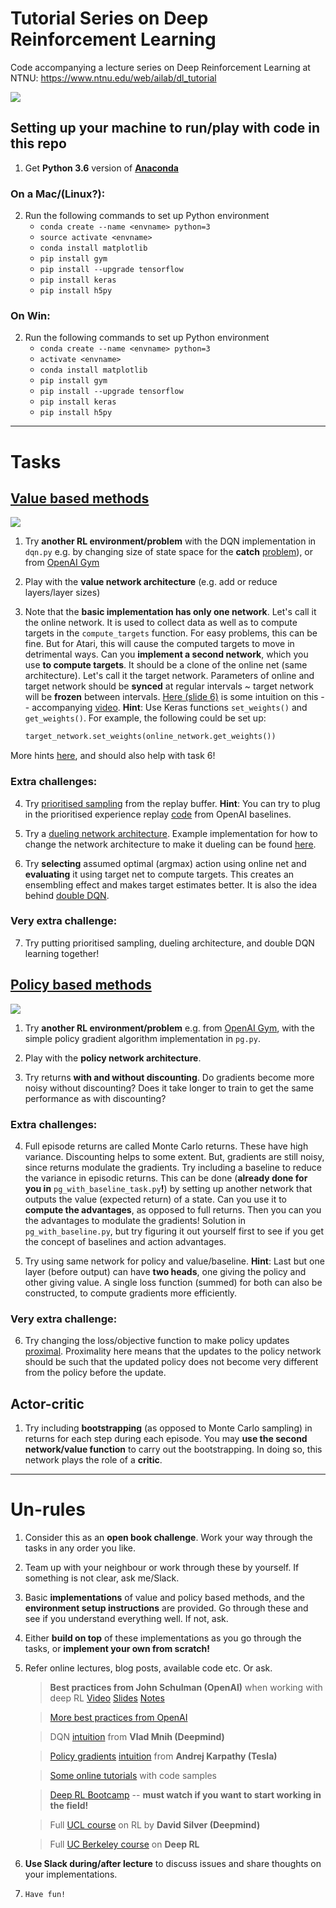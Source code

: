 # Tutorial Series on Deep Reinforcement Learning
Code accompanying a lecture series on Deep Reinforcement Learning at NTNU: https://www.ntnu.edu/web/ailab/dl_tutorial

![](https://github.com/traai/drl-tutorial/blob/master/assets/drl-tutorial.png?raw=true)

## Setting up your machine to run/play with code in this repo

1. Get __Python 3.6__ version of [__Anaconda__](https://www.anaconda.com/download/)

### On a Mac/(Linux?):
2. Run the following commands to set up Python environment
	* `conda create --name <envname> python=3`
	* `source activate <envname>`
	* `conda install matplotlib`
	* `pip install gym`
	* `pip install --upgrade tensorflow`
	* `pip install keras`
	* `pip install h5py`

### On Win:
2. Run the following commands to set up Python environment
	* `conda create --name <envname> python=3`
	* `activate <envname>`
	* `conda install matplotlib`
	* `pip install gym`
	* `pip install --upgrade tensorflow`
	* `pip install keras`
	* `pip install h5py`

---

# Tasks

## [Value based methods](https://github.com/traai/drl-tutorial/tree/master/value)

![](https://github.com/traai/drl-tutorial/blob/master/assets/catch.gif?raw=true)

1. Try **another RL environment/problem** with the DQN implementation in `dqn.py` e.g. by changing size of state space for the **catch** [problem](http://edersantana.github.io/articles/keras_rl/)), or from [OpenAI Gym](https://gym.openai.com/envs/) 

2. Play with the **value network architecture** (e.g. add or reduce layers/layer sizes)

3. Note that the **basic implementation has only one network**. Let's call it the online network. It is used to collect data as well as to compute targets in the `compute_targets` function. For easy problems, this can be fine. But for Atari, this will cause the computed targets to move in detrimental ways. Can you **implement a second network**, which you use **to compute targets**. It should be a clone of the online net (same architecture). Let's call it the target network. Parameters of online and target network should be **synced** at regular intervals ~ target network will be **frozen** between intervals. [Here (slide 6)](https://drive.google.com/file/d/0BxXI_RttTZAhVUhpbDhiSUFFNjg/view) is some intuition on this -- accompanying [video](https://www.youtube.com/watch?v=fevMOp5TDQs). **Hint**: Use Keras functions `set_weights()` and `get_weights()`. For example, the following could be set up:

	```python
	target_network.set_weights(online_network.get_weights())
	```
More hints [here](https://github.com/keon/deep-q-learning/blob/master/ddqn.py), and should also help with task 6!

### Extra challenges:

4. Try [prioritised sampling](https://arxiv.org/pdf/1511.05952.pdf) from the replay buffer. **Hint**: You can try to plug in the prioritised experience replay [code](https://github.com/openai/baselines/blob/master/baselines/deepq/replay_buffer.py) from OpenAI baselines.

5. Try a [dueling network architecture](https://arxiv.org/pdf/1511.06581.pdf). Example implementation for how to change the network architecture to make it dueling can be found [here](https://github.com/matthiasplappert/keras-rl/blob/master/rl/agents/dqn.py#L89).

6. Try **selecting** assumed optimal (argmax) action using online net and **evaluating** it using target net to compute targets. This creates an ensembling effect and makes target estimates better. It is also the idea behind [double DQN](https://arxiv.org/pdf/1509.06461.pdf).


### Very extra challenge:

7. Try putting prioritised sampling, dueling architecture, and double DQN learning together!

## [Policy based methods](https://github.com/traai/drl-tutorial/tree/master/pg)

![](https://github.com/traai/drl-tutorial/blob/master/assets/balance.gif?raw=true)

1. Try **another RL environment/problem** e.g. from [OpenAI Gym](https://gym.openai.com/envs/), with the simple policy gradient algorithm implementation in `pg.py`.

2. Play with the **policy network architecture**.

3. Try returns **with and without discounting**. Do gradients become more noisy without discounting? Does it take longer to train to get the same performance as with discounting?

### Extra challenges:

4. Full episode returns are called Monte Carlo returns. These have high variance. Discounting helps to some extent. But, gradients are still noisy, since returns modulate the gradients. Try including a baseline to reduce the variance in episodic returns. This can be done (**already done for you in** `pg_with_baseline_task.py`**!**) by setting up another network that outputs the value (expected return) of a state. Can you use it to **compute the advantages**, as opposed to full returns. Then you can you the advantages to modulate the gradients! Solution in `pg_with_baseline.py`, but try figuring it out yourself first to see if you get the concept of baselines and action advantages.

5. Try using same network for policy and value/baseline. **Hint**: Last but one layer (before output) can have **two heads**, one giving the policy and other giving value. A single loss function (summed) for both can also be constructed, to compute gradients more efficiently. 

### Very extra challenge:
6. Try changing the loss/objective function to make policy updates [proximal](https://arxiv.org/pdf/1707.06347.pdf). Proximality here means that the updates to the policy network should be such that the updated policy does not become very different from the policy before the update.

## Actor-critic
1. Try including **bootstrapping** (as opposed to Monte Carlo sampling) in returns for each step during each episode. You may **use the second network/value function** to carry out the bootstrapping. In doing so, this network plays the role of a **critic**.

---

# Un-rules

1. Consider this as an **open book challenge**. Work your way through the tasks in any order you like. 

2. Team up with your neighbour or work through these by yourself. If something is not clear, ask me/Slack.

3. Basic **implementations** of value and policy based methods, and the **environment setup instructions** are provided. Go through these and see if you understand everything well. If not, ask. 

4. Either **build on top** of these implementations as you go through the tasks, or **implement your own from scratch!** 

5. Refer online lectures, blog posts, available code etc. Or ask.

	> **Best practices from John Schulman (OpenAI)** when working with deep RL
		[Video](https://www.youtube.com/watch?v=8EcdaCk9KaQ&feature=youtu.be)
		[Slides](https://drive.google.com/file/d/0BxXI_RttTZAhc2ZsblNvUHhGZDA/view) [Notes](https://github.com/williamFalcon/DeepRLHacks)

	> [More best practices from OpenAI](https://blog.openai.com/openai-baselines-dqn/)
 	
 	> DQN [intuition](https://www.youtube.com/watch?v=fevMOp5TDQs) from **Vlad Mnih (Deepmind)**
	
	> [Policy gradients](https://www.youtube.com/watch?v=tqrcjHuNdmQ) [intuition](http://karpathy.github.io/2016/05/31/rl/) from **Andrej Karpathy (Tesla)**
	
	> [Some online tutorials](https://medium.com/emergent-future/simple-reinforcement-learning-with-tensorflow-part-0-q-learning-with-tables-and-neural-networks-d195264329d0) with code samples
	
	> [Deep RL Bootcamp](https://sites.google.com/view/deep-rl-bootcamp/lectures) -- **must watch if you want to start working in the field!**
	
	> Full [UCL course](http://www0.cs.ucl.ac.uk/staff/d.silver/web/Teaching.html) on RL by **David Silver (Deepmind)**
	
	> Full [UC Berkeley course](http://rll.berkeley.edu/deeprlcourse/) on **Deep RL** 

6. **Use Slack during/after lecture** to discuss issues and share thoughts on your implementations.

7. `Have fun!`